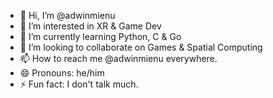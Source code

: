 - 👋 Hi, I’m @adwinmienu
- 👀 I’m interested in XR & Game Dev
- 🌱 I’m currently learning Python, C & Go
- 💞️ I’m looking to collaborate on Games & Spatial Computing
- 📫 How to reach me @adwinmienu everywhere.
- 😄 Pronouns: he/him
- ⚡ Fun fact: I don't talk much.

<!---
adwinmienu/adwinmienu is a ✨ special ✨ repository because its `README.md` (this file) appears on your GitHub profile.
You can click the Preview link to take a look at your changes.
--->
